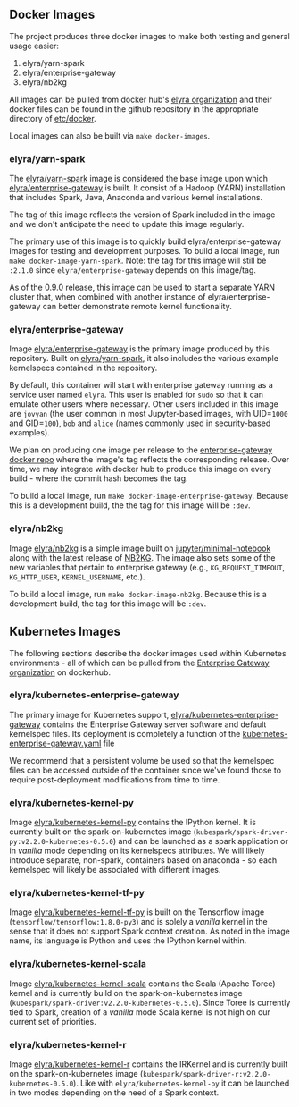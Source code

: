 ## Docker Images

The project produces three docker images to make both testing and general usage easier:
1. elyra/yarn-spark
1. elyra/enterprise-gateway
1. elyra/nb2kg

All images can be pulled from docker hub's [elyra organization](https://hub.docker.com/u/elyra/) and their 
docker files can be found in the github repository in the appropriate directory of 
[etc/docker](https://github.com/jupyter-incubator/enterprise_gateway/tree/master/etc/docker).

Local images can also be built via `make docker-images`.

### elyra/yarn-spark

The [elyra/yarn-spark](https://hub.docker.com/r/elyra/yarn-spark/) image is considered the base image 
upon which [elyra/enterprise-gateway](https://hub.docker.com/r/elyra/enterprise-gateway/) is built.  It consist 
of a Hadoop (YARN) installation that includes Spark, Java, Anaconda and various kernel installations.

The tag of this image reflects the version of Spark included in the image and we don't anticipate the need to update this image regularly.

The primary use of this image is to quickly build elyra/enterprise-gateway images for testing and development
purposes.  To build a local image, run `make docker-image-yarn-spark`.  Note: the tag for this image will
still be `:2.1.0` since `elyra/enterprise-gateway` depends on this image/tag.

As of the 0.9.0 release, this image can be used to start a separate YARN cluster that, when combined with another
instance of elyra/enterprise-gateway can better demonstrate remote kernel functionality.

### elyra/enterprise-gateway

Image [elyra/enterprise-gateway](https://hub.docker.com/r/elyra/enterprise-gateway/) is the primary image 
produced by this repository.  Built on [elyra/yarn-spark](https://hub.docker.com/r/elyra/yarn-spark/), it
also includes the various example kernelspecs contained in the repository.

By default, this container will start with enterprise gateway running as a service user named `elyra`.  This
user is enabled for `sudo` so that it can emulate other users where necessary.  Other users included in this 
image are `jovyan` (the user common in most Jupyter-based images, with UID=`1000` and GID=`100`), `bob` and 
`alice` (names commonly used in security-based examples).

We plan on producing one image per release to the 
[enterprise-gateway docker repo](https://hub.docker.com/r/elyra/enterprise-gateway/) where
the image's tag reflects the corresponding release.  Over time, we may integrate with docker hub to produce
this image on every build - where the commit hash becomes the tag.

To build a local image, run `make docker-image-enterprise-gateway`.  Because this is a development build, the
the tag for this image will be `:dev`.

### elyra/nb2kg

Image [elyra/nb2kg](https://hub.docker.com/r/elyra/nb2kg/) is a simple image built 
on [jupyter/minimal-notebook](https://hub.docker.com/r/jupyter/minimal-notebook/) along with the latest
release of [NB2KG](https://github.com/jupyter-incubator/nb2kg).  The image 
also sets some of the new variables that pertain to enterprise gateway (e.g., `KG_REQUEST_TIMEOUT`, 
`KG_HTTP_USER`, `KERNEL_USERNAME`, etc.).

To build a local image, run `make docker-image-nb2kg`.  Because this is a development build, the 
tag for this image will be `:dev`.

## Kubernetes Images
The following sections describe the docker images used within Kubernetes environments - all of which can be pulled from 
the [Enterprise Gateway organization](https://hub.docker.com/r/elyra/) on dockerhub.

### elyra/kubernetes-enterprise-gateway
The primary image for Kubernetes support, [elyra/kubernetes-enterprise-gateway](https://hub.docker.com/r/elyra/kubernetes-enterprise-gateway/) 
contains the Enterprise Gateway server software and default kernelspec files.  Its deployment is completely a function 
of the [kubernetes-enterprise-gateway.yaml](https://github.com/jupyter-incubator/enterprise_gateway/blob/master/etc/docker/kubernetes-enterprise-gateway/kubernetes-enterprise-gateway.yaml) file

We recommend that a persistent volume be used so that the kernelspec files can be accessed outside of the container
since we've found those to require post-deployment modifications from time to time.

### elyra/kubernetes-kernel-py
Image [elyra/kubernetes-kernel-py](https://hub.docker.com/r/elyra/kubernetes-kernel-py/) contains the IPython kernel.  It is currently built on the spark-on-kubernetes image 
(`kubespark/spark-driver-py:v2.2.0-kubernetes-0.5.0`) and can be launched 
as a spark application or in *vanilla* mode depending on its kernelspecs attributes.  We will likely introduce separate,
non-spark, containers based on anaconda - so each kernelspec will likely be associated with different images.

### elyra/kubernetes-kernel-tf-py
Image [elyra/kubernetes-kernel-tf-py](https://hub.docker.com/r/elyra/kubernetes-kernel-tf-py/) is built on the Tensorflow image (`tensorflow/tensorflow:1.8.0-py3`) and is solely a *vanilla* kernel in the 
sense that it does not support Spark context creation.  As noted in the image name, its language is Python and uses
the IPython kernel within.

### elyra/kubernetes-kernel-scala
Image [elyra/kubernetes-kernel-scala](https://hub.docker.com/r/elyra/kubernetes-kernel-scala/) contains the Scala (Apache Toree) kernel and is currently build on the spark-on-kubernetes image (`kubespark/spark-driver:v2.2.0-kubernetes-0.5.0`).
Since Toree is currently tied to Spark, creation of a *vanilla* mode Scala kernel is not high on our current set of priorities.

### elyra/kubernetes-kernel-r
Image [elyra/kubernetes-kernel-r](https://hub.docker.com/r/elyra/kubernetes-kernel-r/) contains the IRKernel and is currently built on the spark-on-kubernetes image (`kubespark/spark-driver-r:v2.2.0-kubernetes-0.5.0`).
Like with `elyra/kubernetes-kernel-py` it can be launched in two modes depending on the need of a Spark context.